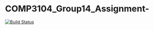 # COMP3104_Group14_Assignment-

[![Build Status](https://app.travis-ci.com/101303363/COMP3104_Group14_Assignment-.svg?branch=main)](https://app.travis-ci.com/101303363/COMP3104_Group14_Assignment-)

